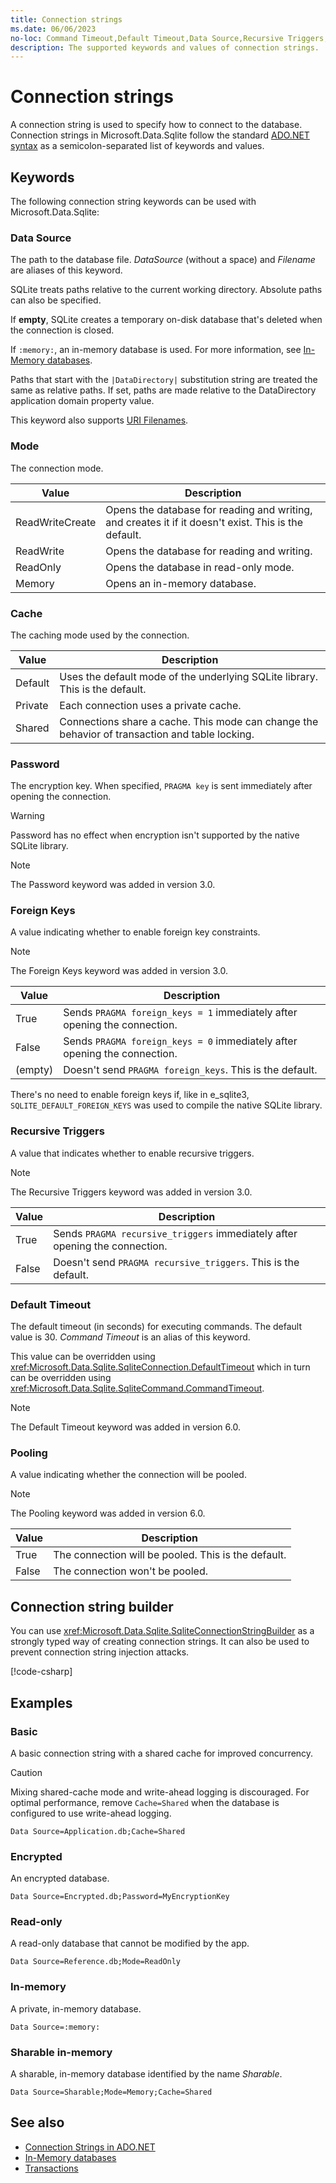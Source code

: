 ```yaml
---
title: Connection strings
ms.date: 06/06/2023
no-loc: Command Timeout,Default Timeout,Data Source,Recursive Triggers,Pooling
description: The supported keywords and values of connection strings.
---
```

# Connection strings

A connection string is used to specify how to connect to the database. Connection strings in Microsoft.Data.Sqlite
follow the standard [ADO.NET syntax](../../../framework/data/adonet/connection-strings.md) as a semicolon-separated list of
keywords and values.

## Keywords

The following connection string keywords can be used with Microsoft.Data.Sqlite:

### Data Source

The path to the database file. *DataSource* (without a space) and *Filename* are aliases of this keyword.

SQLite treats paths relative to the current working directory. Absolute paths can also be specified.

If **empty**, SQLite creates a temporary on-disk database that's deleted when the connection is closed.

If `:memory:`, an in-memory database is used. For more information, see [In-Memory databases](in-memory-databases.md).

Paths that start with the `|DataDirectory|` substitution string are treated the same as relative paths. If set, paths are made relative to the DataDirectory application domain property value.

This keyword also supports [URI Filenames](https://www.sqlite.org/uri.html).

### Mode

The connection mode.

| Value           | Description                                                                                        |
| --------------- | -------------------------------------------------------------------------------------------------- |
| ReadWriteCreate | Opens the database for reading and writing, and creates it if it doesn't exist. This is the default. |
| ReadWrite       | Opens the database for reading and writing.                                                        |
| ReadOnly        | Opens the database in read-only mode.                                                              |
| Memory          | Opens an in-memory database.                                                                       |

### Cache

The caching mode used by the connection.

| Value   | Description                                                                                    |
| ------- | ---------------------------------------------------------------------------------------------- |
| Default | Uses the default mode of the underlying SQLite library. This is the default.                   |
| Private | Each connection uses a private cache.                                                          |
| Shared  | Connections share a cache. This mode can change the behavior of transaction and table locking. |

### Password

The encryption key. When specified, `PRAGMA key` is sent immediately after opening the connection.

> [!WARNING]
> Password has no effect when encryption isn't supported by the native SQLite library.

> [!NOTE]
> The Password keyword was added in version 3.0.

### Foreign Keys

A value indicating whether to enable foreign key constraints.

> [!NOTE]
> The Foreign Keys keyword was added in version 3.0.

| Value   | Description                                                               |
|---------|---------------------------------------------------------------------------|
| True    | Sends `PRAGMA foreign_keys = 1` immediately after opening the connection. |
| False   | Sends `PRAGMA foreign_keys = 0` immediately after opening the connection. |
| (empty) | Doesn't send `PRAGMA foreign_keys`. This is the default.                  |

There's no need to enable foreign keys if, like in e_sqlite3, `SQLITE_DEFAULT_FOREIGN_KEYS` was used to compile the native
SQLite library.

### Recursive Triggers

A value that indicates whether to enable recursive triggers.

> [!NOTE]
> The Recursive Triggers keyword was added in version 3.0.

| Value | Description                                                                 |
| ----- | --------------------------------------------------------------------------- |
| True  | Sends `PRAGMA recursive_triggers` immediately after opening the connection. |
| False | Doesn't send `PRAGMA recursive_triggers`. This is the default.              |

### Default Timeout

The default timeout (in seconds) for executing commands. The default value is 30. *Command Timeout* is an alias of this keyword.

This value can be overridden using <xref:Microsoft.Data.Sqlite.SqliteConnection.DefaultTimeout> which in turn can be overridden using <xref:Microsoft.Data.Sqlite.SqliteCommand.CommandTimeout>.

> [!NOTE]
> The Default Timeout keyword was added in version 6.0.

### Pooling

A value indicating whether the connection will be pooled.

> [!NOTE]
> The Pooling keyword was added in version 6.0.

| Value | Description                                         |
| ----- | --------------------------------------------------- |
| True  | The connection will be pooled. This is the default. |
| False | The connection won't be pooled.                     |

## Connection string builder

You can use <xref:Microsoft.Data.Sqlite.SqliteConnectionStringBuilder> as a strongly typed way of creating connection strings. It can also be used to prevent connection string injection attacks.

[!code-csharp[](../../../../samples/snippets/standard/data/sqlite/EncryptionSample/Program.cs?name=snippet_ConnectionStringBuilder)]

## Examples

### Basic

A basic connection string with a shared cache for improved concurrency.

> [!CAUTION]
> Mixing shared-cache mode and write-ahead logging is discouraged. For optimal performance, remove `Cache=Shared` when the database is configured to use write-ahead logging.

```connectionstring
Data Source=Application.db;Cache=Shared
```

### Encrypted

An encrypted database.

```connectionstring
Data Source=Encrypted.db;Password=MyEncryptionKey
```

### Read-only

A read-only database that cannot be modified by the app.

```connectionstring
Data Source=Reference.db;Mode=ReadOnly
```

### In-memory

A private, in-memory database.

```connectionstring
Data Source=:memory:
```

### Sharable in-memory

A sharable, in-memory database identified by the name *Sharable*.

```connectionstring
Data Source=Sharable;Mode=Memory;Cache=Shared
```

## See also

* [Connection Strings in ADO.NET](../../../framework/data/adonet/connection-strings.md)
* [In-Memory databases](in-memory-databases.md)
* [Transactions](transactions.md)
